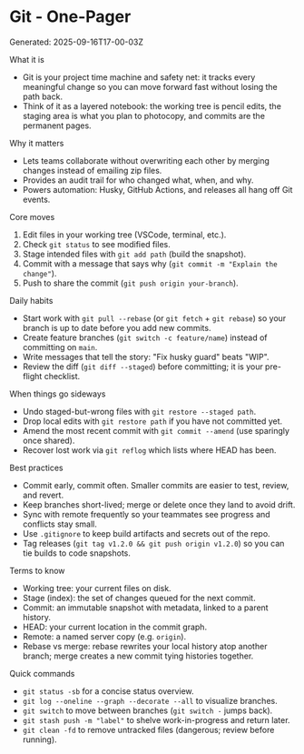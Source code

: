 # Git - One-Pager
Generated: 2025-09-16T17-00-03Z

What it is
- Git is your project time machine and safety net: it tracks every meaningful change so you can move forward fast without losing the path back.
- Think of it as a layered notebook: the working tree is pencil edits, the staging area is what you plan to photocopy, and commits are the permanent pages.

Why it matters
- Lets teams collaborate without overwriting each other by merging changes instead of emailing zip files.
- Provides an audit trail for who changed what, when, and why.
- Powers automation: Husky, GitHub Actions, and releases all hang off Git events.

Core moves
1. Edit files in your working tree (VSCode, terminal, etc.).
2. Check `git status` to see modified files.
3. Stage intended files with `git add path` (build the snapshot).
4. Commit with a message that says why (`git commit -m "Explain the change"`).
5. Push to share the commit (`git push origin your-branch`).

Daily habits
- Start work with `git pull --rebase` (or `git fetch` + `git rebase`) so your branch is up to date before you add new commits.
- Create feature branches (`git switch -c feature/name`) instead of committing on `main`.
- Write messages that tell the story: "Fix husky guard" beats "WIP".
- Review the diff (`git diff --staged`) before committing; it is your pre-flight checklist.

When things go sideways
- Undo staged-but-wrong files with `git restore --staged path`.
- Drop local edits with `git restore path` if you have not committed yet.
- Amend the most recent commit with `git commit --amend` (use sparingly once shared).
- Recover lost work via `git reflog` which lists where HEAD has been.

Best practices
- Commit early, commit often. Smaller commits are easier to test, review, and revert.
- Keep branches short-lived; merge or delete once they land to avoid drift.
- Sync with remote frequently so your teammates see progress and conflicts stay small.
- Use `.gitignore` to keep build artifacts and secrets out of the repo.
- Tag releases (`git tag v1.2.0 && git push origin v1.2.0`) so you can tie builds to code snapshots.

Terms to know
- Working tree: your current files on disk.
- Stage (index): the set of changes queued for the next commit.
- Commit: an immutable snapshot with metadata, linked to a parent history.
- HEAD: your current location in the commit graph.
- Remote: a named server copy (e.g. `origin`).
- Rebase vs merge: rebase rewrites your local history atop another branch; merge creates a new commit tying histories together.

Quick commands
- `git status -sb` for a concise status overview.
- `git log --oneline --graph --decorate --all` to visualize branches.
- `git switch` to move between branches (`git switch -` jumps back).
- `git stash push -m "label"` to shelve work-in-progress and return later.
- `git clean -fd` to remove untracked files (dangerous; review before running).
